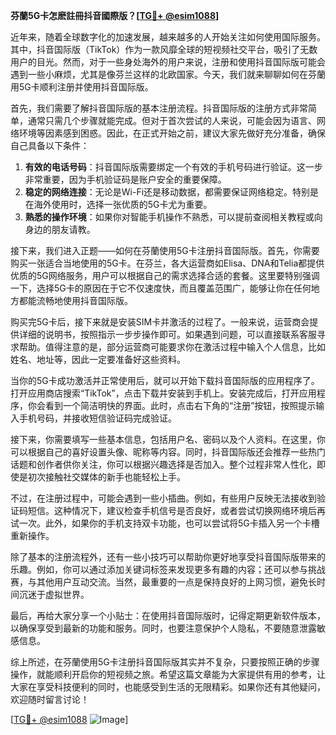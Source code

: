 **芬蘭5G卡怎麽註冊抖音國際版？[[TG💪+ @esim1088](https://t.me/s/esim1088)]**

近年来，随着全球数字化的加速发展，越来越多的人开始关注如何使用国际服务。其中，抖音国际版（TikTok）作为一款风靡全球的短视频社交平台，吸引了无数用户的目光。然而，对于一些身处海外的用户来说，注册和使用抖音国际版可能会遇到一些小麻烦，尤其是像芬兰这样的北欧国家。今天，我们就来聊聊如何在芬蘭用5G卡顺利注册并使用抖音国际版。

首先，我们需要了解抖音国际版的基本注册流程。抖音国际版的注册方式非常简单，通常只需几个步骤就能完成。但对于首次尝试的人来说，可能会因为语言、网络环境等因素感到困惑。因此，在正式开始之前，建议大家先做好充分准备，确保自己具备以下条件：

1. **有效的电话号码**：抖音国际版需要绑定一个有效的手机号码进行验证。这一步非常重要，因为手机验证码是账户安全的重要保障。
2. **稳定的网络连接**：无论是Wi-Fi还是移动数据，都需要保证网络稳定。特别是在海外使用时，选择一张优质的5G卡尤为重要。
3. **熟悉的操作环境**：如果你对智能手机操作不熟悉，可以提前查阅相关教程或向身边的朋友请教。

接下来，我们进入正题——如何在芬蘭使用5G卡注册抖音国际版。首先，你需要购买一张适合当地使用的5G卡。在芬兰，各大运营商如Elisa、DNA和Telia都提供优质的5G网络服务，用户可以根据自己的需求选择合适的套餐。这里要特别强调一下，选择5G卡的原因在于它不仅速度快，而且覆盖范围广，能够让你在任何地方都能流畅地使用抖音国际版。

购买完5G卡后，接下来就是安装SIM卡并激活的过程了。一般来说，运营商会提供详细的说明书，按照指示一步步操作即可。如果遇到问题，可以直接联系客服寻求帮助。值得注意的是，部分运营商可能要求你在激活过程中输入个人信息，比如姓名、地址等，因此一定要准备好这些资料。

当你的5G卡成功激活并正常使用后，就可以开始下载抖音国际版的应用程序了。打开应用商店搜索“TikTok”，点击下载并安装到手机上。安装完成后，打开应用程序，你会看到一个简洁明快的界面。此时，点击右下角的“注册”按钮，按照提示输入手机号码，并接收短信验证码完成验证。

接下来，你需要填写一些基本信息，包括用户名、密码以及个人资料。在这里，你可以根据自己的喜好设置头像、昵称等内容。同时，抖音国际版还会推荐一些热门话题和创作者供你关注，你可以根据兴趣选择是否加入。整个过程非常人性化，即使是初次接触社交媒体的新手也能轻松上手。

不过，在注册过程中，可能会遇到一些小插曲。例如，有些用户反映无法接收到验证码短信。这种情况下，建议检查手机信号是否良好，或者尝试切换网络环境后再试一次。此外，如果你的手机支持双卡功能，也可以尝试将5G卡插入另一个卡槽重新操作。

除了基本的注册流程外，还有一些小技巧可以帮助你更好地享受抖音国际版带来的乐趣。例如，你可以通过添加关键词标签来发现更多有趣的内容；还可以参与挑战赛，与其他用户互动交流。当然，最重要的一点是保持良好的上网习惯，避免长时间沉迷于虚拟世界。

最后，再给大家分享一个小贴士：在使用抖音国际版时，记得定期更新软件版本，以确保享受到最新的功能和服务。同时，也要注意保护个人隐私，不要随意泄露敏感信息。

综上所述，在芬蘭使用5G卡注册抖音国际版其实并不复杂，只要按照正确的步骤操作，就能顺利开启你的短视频之旅。希望这篇文章能为大家提供有用的参考，让大家在享受科技便利的同时，也能感受到生活的无限精彩。如果你还有其他疑问，欢迎随时留言讨论！

[[TG💪+ @esim1088](https://t.me/s/esim1088) ![Image](https://i.postimg.cc/4NQfJmqS/Snipaste-2025-05-13-00-14-12.png)]